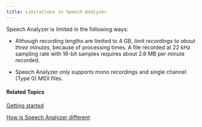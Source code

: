 ```yaml
---
title: Limitations in Speech Analyzer
---
```


Speech Analyzer is limited in the following ways:

- Although recording lengths are limited to 4 GB, *limit recordings to about three minutes*, because of processing times.
A file recorded at 22 kHz sampling rate with 16-bit samples requires about 2.6 MB per minute recorded.

- Speech Analyzer *only supports* mono recordings and single channel (Type 0) MIDI files.

#### **Related Topics**
[Getting started](getting-started)

[How is Speech Analyzer different](different)